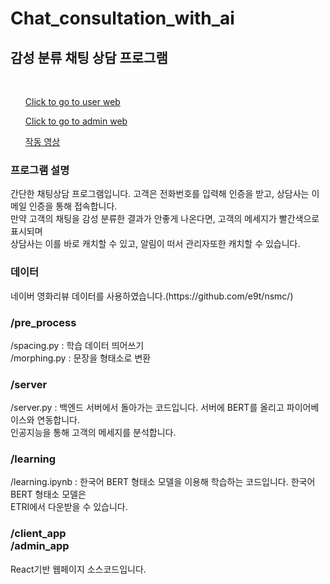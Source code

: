 <h1>Chat_consultation_with_ai</h1>
<h2>감성 분류 채팅 상담 프로그램</h2> <br>
<ul><a href="https://senti-937c7.firebaseapp.com/login">Click to go to user web</a></ul>
<ul><a href="https://admin-8e100.firebaseapp.com/login">Click to go to admin web</a></ul>
<ul><a href="https://www.youtube.com/watch?v=XL6ClP2OJe8&feature=youtu.be">작동 영상</a></ul>

<h3>프로그램 설명</h3>
<p>
  간단한 채팅상담 프로그램입니다. 고객은 전화번호를 입력해 인증을 받고, 상담사는 이메일 인증을 통해 접속합니다.<br>
  만약 고객의 채팅을 감성 분류한 결과가 안좋게 나온다면, 고객의 메세지가 빨간색으로 표시되며<br>
  상담사는 이를 바로 캐치할 수 있고, 알림이 떠서 관리자또한 캐치할 수 있습니다.
</p>


<h3>데이터</h3>
<p>
  네이버 영화리뷰 데이터를 사용하였습니다.(https://github.com/e9t/nsmc/)<br>
</p>

<h3>/pre_process</h3>
<p>
  /spacing.py : 학습 데이터 띄어쓰기<br>
  /morphing.py : 문장을 형태소로 변환
</p>

<h3>/server</h3>
<p>
  /server.py : 백엔드 서버에서 돌아가는 코드입니다. 서버에 BERT를 올리고 파이어베이스와 연동합니다.<br>
  인공지능을 통해 고객의 메세지를 분석합니다.
</p>

<h3>/learning</h3>
<p>
  /learning.ipynb : 한국어 BERT 형태소 모델을 이용해 학습하는 코드입니다. 한국어 BERT 형태소 모델은<br>
  ETRI에서 다운받을 수 있습니다.
</p>

<h3>/client_app<br>/admin_app</h3>
<p>
  React기반 웹페이지 소스코드입니다.
</p>
